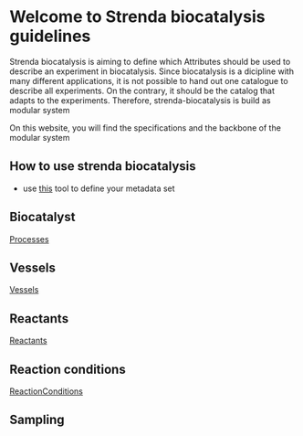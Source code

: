 # Welcome to Strenda biocatalysis guidelines

Strenda biocatalysis is aiming to define which Attributes should be used to describe an experiment in biocatalysis. Since biocatalysis is a dicipline with many different applications, it is not possible to hand out one catalogue to describe all experiments. On the contrary, it should be the catalog that adapts to the experiments. Therefore, strenda-biocatalysis is build as modular system

On this website, you will find the specifications and the backbone of the modular system 

## How to use strenda biocatalysis

- use [this]() tool to define your metadata set

## Biocatalyst

[Processes](https://github.com/StephanM87/Strenda-biocatalysis/blob/interpreter/ModelExamples/Processes/Readme.md)

## Vessels

[Vessels](ModelExamples/Vessels_and_Volumes/Reamdme.md)

## Reactants

[Reactants](ModelExamples/Reactants/Readme.md)

## Reaction conditions

[ReactionConditions](ModelExamples/Reaction_conditions/Readme.md)

## Sampling